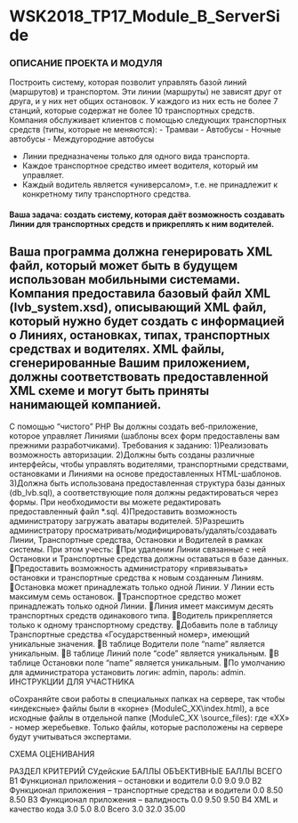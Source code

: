 # WSK2018_TP17_Module_B_ServerSide

<h3>ОПИСАНИЕ ПРОЕКТА И МОДУЛЯ</h3>
Построить систему, которая позволит управлять базой линий (маршрутов) и транспортом. Эти линии (маршруты) не зависят друг от друга, и у них нет общих остановок. У каждого из них есть не более 7 станций, которые содержат не более 10 транспортных средств.
Компания обслуживает клиентов с помощью следующих транспортных средств (типы, которые не меняются):
 - Трамваи
 - Автобусы
 - Ночные автобусы
 - Междугородние автобусы
 
 - Линии предназначены только для одного вида транспорта. 
 - Каждое транспортное средство имеет водителя, который им управляет. 
 - Каждый водитель является «универсалом», т.е. не принадлежит к конкретному типу транспортного средства. 
<h4>Ваша задача: создать систему, которая даёт возможность создавать Линии для транспортных средств и прикреплять к ним водителей.</h4>

<h2>Ваша программа должна генерировать XML файл, который может быть в будущем использован мобильными системами. Компания предоставила базовый файл XML (lvb_system.xsd), описывающий XML файл, который нужно будет создать с информацией о Линиях, остановках, типах, транспортных средствах и водителях. XML файлы, сгенерированные Вашим приложением, должны соответствовать предоставленной XML схеме и могут быть приняты нанимающей компанией.</h2>
С помощью “чистого” PHP Вы должны создать веб-приложение, которое управляет Линиями (шаблоны всех форм предоставлены вам прежними разработчиками). 
Требования к заданию:
1)Реализовать возможность авторизации.
2)Должны быть созданы различные интерфейсы, чтобы управлять водителями, транспортными средствами, остановками и Линиями на основе предоставленных HTML-шаблонов.
3)Должна быть использована предоставленная структура базы данных (db_lvb.sql), а соответствующие поля должны редактироваться через формы. При необходимости вы можете редактировать предоставленный файл *.sql.
4)Предоставить возможность администратору загружать аватары водителей.
5)Разрешить администратору просматривать/модифицировать/удалять/создавать Линии, Транспортные средства, Остановки и Водителей в рамках системы. 
При этом учесть:
При удалении Линии связанные с ней Остановки и Транспортные средства должны оставаться в базе данных.
Предоставить возможность администратору «привязывать» остановки и транспортные средства к новым созданным Линиям.
Остановка может принадлежать только одной Линии. У Линии есть максимум семь остановок.
Транспортное средство может принадлежать только одной Линии.
Линия имеет максимум десять транспортных средств одинакового типа. 
Водитель прикрепляется только к одному транспортному средству.
Добавить поле в таблицу Транспортные средства «Государственный номер», имеющий уникальные значения.
В таблице Водители поле “name” является уникальным.
В таблице Линий поле “code” является уникальным.
В таблице Остановки поле “name” является уникальным.
По умолчанию для администратора установить логин: admin, пароль: admin.
ИНСТРУКЦИИ ДЛЯ УЧАСТНИКА

oСохраняйте свои работы в специальных папках на сервере, так чтобы «индексные» файлы были в «корне» (ModuleC_XX\index.html), а все исходные файлы в отдельной папке (ModuleC_XX \source_files):
где «ХХ» - номер жеребьевке. Только файлы, которые расположены на сервере будут учитываться экспертами.

СХЕМА ОЦЕНИВАНИЯ

РАЗДЕЛ	КРИТЕРИЙ	СУдейские БАЛЛЫ	ОБЪЕКТИВНЫЕ БАЛЛЫ	ВСЕГО
B1	Функционал приложения – остановки и водители	0.0	9.0	9.0
B2	Функционал приложения – транспортные средства и водители	0.0	8.50	8.50
B3	Функционал приложения – валидность	0.0	9.50	9.50
B4	XML и качество кода	3.0	5.0	8.0
Всего		3.0	32.0	35.00

